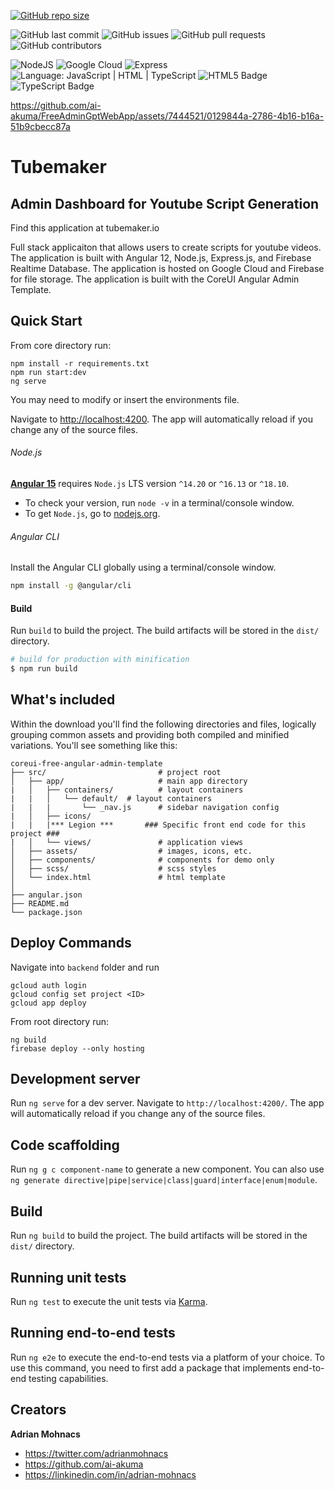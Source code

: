 [![GitHub repo size](https://img.shields.io/github/repo-size/ai-akuma/FreeAdminGptWebApp)](https://github.com/ai-akuma/FreeAdminGptWebApp)

![GitHub last commit](https://img.shields.io/github/last-commit/ai-akuma/FreeAdminGptWebApp)
![GitHub issues](https://img.shields.io/github/issues/ai-akuma/FreeAdminGptWebApp)
![GitHub pull requests](https://img.shields.io/github/issues-pr/ai-akuma/FreeAdminGptWebApp)
![GitHub contributors](https://img.shields.io/github/contributors/ai-akuma/FreeAdminGptWebApp)

<img alt="NodeJS" src="https://img.shields.io/badge/-NodeJS-43853d?style=flat-square&logo=Node.js&logoColor=white" />
  <img alt="Google Cloud" src="https://img.shields.io/badge/-Google%20Cloud-4285F4?style=flat-square&logo=Google%20Cloud&logoColor=white" />
  <img alt="Express" src="https://img.shields.io/badge/-Express-000000?style=flat-square&logo=Express&logoColor=white" />
<img src="https://img.shields.io/badge/language-JavaScript%20%7C%20HTML%20%7C%20TypeScript-yellow" alt="Language: JavaScript | HTML | TypeScript">
<img src="https://img.shields.io/badge/HTML-5-orange?logo=html5" alt="HTML5 Badge">
<img src="https://img.shields.io/badge/TypeScript-4.3.5-blue?logo=typescript" alt="TypeScript Badge">

https://github.com/ai-akuma/FreeAdminGptWebApp/assets/7444521/0129844a-2786-4b16-b16a-51b9cbecc87a

# Tubemaker

## Admin Dashboard for Youtube Script Generation

Find this application at tubemaker.io

Full stack applicaiton that allows users to create scripts for youtube videos. The application is built with Angular 12, Node.js, Express.js, and Firebase Realtime Database. The application is hosted on Google Cloud and Firebase for file storage. The application is built with the CoreUI Angular Admin Template.

## Quick Start

From core directory run:

```
npm install -r requirements.txt
npm run start:dev
ng serve
```

You may need to modify or insert the environments file.

Navigate to [http://localhost:4200](http://localhost:4200). The app will automatically reload if you change any of the source files.

###### Node.js

[**Angular 15**](https://angular.io/guide/what-is-angular) requires `Node.js` LTS version `^14.20` or `^16.13` or `^18.10`.

- To check your version, run `node -v` in a terminal/console window.
- To get `Node.js`, go to [nodejs.org](https://nodejs.org/).

###### Angular CLI

Install the Angular CLI globally using a terminal/console window.

```bash
npm install -g @angular/cli
```

#### Build

Run `build` to build the project. The build artifacts will be stored in the `dist/` directory.

```bash
# build for production with minification
$ npm run build
```

## What's included

Within the download you'll find the following directories and files, logically grouping common assets and providing both compiled and minified variations. You'll see something like this:

```
coreui-free-angular-admin-template
├── src/                         # project root
│   ├── app/                     # main app directory
|   │   ├── containers/          # layout containers
|   |   │   └── default/  # layout containers
|   |   |       └── _nav.js      # sidebar navigation config
|   │   ├── icons/
|   |   |*** Legion ***       ### Specific front end code for this project ###
|   │   └── views/               # application views
│   ├── assets/                  # images, icons, etc.
│   ├── components/              # components for demo only
│   ├── scss/                    # scss styles
│   └── index.html               # html template
│
├── angular.json
├── README.md
└── package.json
```

## Deploy Commands

Navigate into `backend` folder and run

```
gcloud auth login
gcloud config set project <ID>
gcloud app deploy
```

From root directory run:

```
ng build
firebase deploy --only hosting
```

## Development server

Run `ng serve` for a dev server. Navigate to `http://localhost:4200/`. The app will automatically reload if you change any of the source files.

## Code scaffolding

Run `ng g c component-name` to generate a new component. You can also use `ng generate directive|pipe|service|class|guard|interface|enum|module`.

## Build

Run `ng build` to build the project. The build artifacts will be stored in the `dist/` directory.

## Running unit tests

Run `ng test` to execute the unit tests via [Karma](https://karma-runner.github.io).

## Running end-to-end tests

Run `ng e2e` to execute the end-to-end tests via a platform of your choice. To use this command, you need to first add a package that implements end-to-end testing capabilities.

## Creators

**Adrian Mohnacs**

- <https://twitter.com/adrianmohnacs>
- <https://github.com/ai-akuma>
- <https://linkinedin.com/in/adrian-mohnacs>

